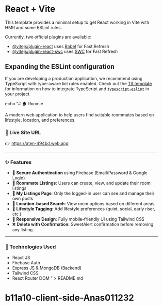 # React + Vite

This template provides a minimal setup to get React working in Vite with HMR and some ESLint rules.

Currently, two official plugins are available:

- [@vitejs/plugin-react](https://github.com/vitejs/vite-plugin-react/blob/main/packages/plugin-react) uses [Babel](https://babeljs.io/) for Fast Refresh
- [@vitejs/plugin-react-swc](https://github.com/vitejs/vite-plugin-react/blob/main/packages/plugin-react-swc) uses [SWC](https://swc.rs/) for Fast Refresh

## Expanding the ESLint configuration

If you are developing a production application, we recommend using TypeScript with type-aware lint rules enabled. Check out the [TS template](https://github.com/vitejs/vite/tree/main/packages/create-vite/template-react-ts) for information on how to integrate TypeScript and [`typescript-eslint`](https://typescript-eslint.io) in your project.

echo "# 🏠 Roomie

A modern web application to help users find suitable roommates based on lifestyle, location, and preferences.

### 🔗 Live Site URL
👉 https://aten-494bd.web.app

---

### ✨ Features

- 🔐 **Secure Authentication** using Firebase (Email/Password & Google Login)
- 📝 **Roommate Listings**: Users can create, view, and update their room listings
- 📩 **My Listings Page**: Only the logged-in user can see and manage their own posts
- 📍 **Location-based Search**: View room options based on different areas
- 💬 **Lifestyle Tagging**: Add lifestyle preferences (quiet, social, early riser, etc.)
- 📱 **Responsive Design**: Fully mobile-friendly UI using Tailwind CSS
- ❌ **Delete with Confirmation**: SweetAlert confirmation before removing any listing

---

### 🧪 Technologies Used

- React JS
- Firebase Auth
- Express JS & MongoDB (Backend)
- Tailwind CSS
- React Router DOM
" > README.md

# b11a10-client-side-Anas011232
